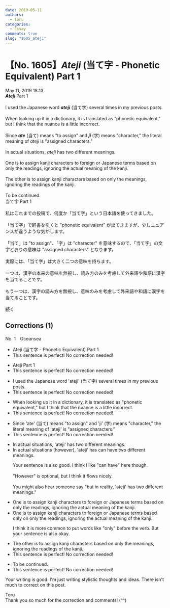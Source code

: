 ```yaml
---
date: 2019-05-11
authors:
  - toru
categories:
  - Essay
comments: true
slug: "1605_ateji"
---
```


# 【No. 1605】<strong><em>Ateji</strong></em> (当て字 - Phonetic Equivalent) Part 1
<div class="date">May 11, 2019 18:13</div>
<div id="post"><div id="body_show_ori">
<strong><em>Ateji</strong></em> Part 1<br/><br/>I used the Japanese word <strong><em>ateji</em></strong> (当て字) several times in my previous posts.<br/><br/>When looking up it in a dictionary, it is translated as "phonetic equivalent," but I think that the nuance is a little incorrect.<br/><br/>Since <strong><em>ate</em></strong> (当て) means "to assign" and <strong><em>ji</em></strong> (字) means "character," the literal meaning of <em>ateji</em> is "assigned characters."<br/><br/>In actual situations, <em>ateji</em> has two different meanings.<br/><br/>One is to assign kanji characters to foreign or Japanese terms based on only the readings, ignoring the actual meaning of the kanji.<br/><br/>The other is to assign kanji characters based on only the meanings, ignoring the readings of the kanji.<br/><br/>To be continued.
</div></div>

<!-- more -->

<div id="post_ja"><div id="body_show_mo">
当て字 Part 1<br/><br/>私はこれまでの投稿で、何度か「当て字」という日本語を使ってきました。<br/><br/>「当て字」で辞書を引くと "phonetic equivalent" が出てきますが、少しニュアンスが違うような気がします。<br/><br/>「当て」は "to assign"、「字」は "character" を意味するので、「当て字」の文字どおりの意味は "assigned characters" となります。<br/><br/>実際には、「当て字」は大きく二つの意味を持ちます。<br/><br/>一つは、漢字の本来の意味を無視し、読み方のみを考慮して外来語や和語に漢字を当てることです。<br/><br/>もう一つは、漢字の読み方を無視し、意味のみを考慮して外来語や和語に漢字を当てることです。<br/><br/>続く
</div></div>

## Corrections (1)
<div id="block"><div class="first_name"> No. 1　<span class="just_name">Oceansea</span></div><div id="block2">
<ul class="correction_field">
<li class="incorrect">Ateji (当て字 - Phonetic Equivalent) Part 1</li>
<li class="corrected perfect">This sentence is perfect! No correction needed!</li>
</ul>
<ul class="correction_field">
<li class="incorrect">Ateji Part 1</li>
<li class="corrected perfect">This sentence is perfect! No correction needed!</li>
</ul>
<ul class="correction_field">
<li class="incorrect">I used the Japanese word 'ateji' (当て字) several times in my previous posts.</li>
<li class="corrected perfect">This sentence is perfect! No correction needed!</li>
</ul>
<ul class="correction_field">
<li class="incorrect">When looking up it in a dictionary, it is translated as "phonetic equivalent," but I think that the nuance is a little incorrect.</li>
<li class="corrected perfect">This sentence is perfect! No correction needed!</li>
</ul>
<ul class="correction_field">
<li class="incorrect">Since 'ate' (当て) means "to assign" and 'ji' (字) means "character," the literal meaning of 'ateji' is "assigned characters."</li>
<li class="corrected perfect">This sentence is perfect! No correction needed!</li>
</ul>
<ul class="correction_field">
<li class="incorrect">In actual situations, 'ateji' has two different meanings.</li>
<li class="corrected correct">
In actual situations <span class="f_blue">(however)</span>, 'ateji' <span class="f_gray"><span class="sline">has </span></span><span class="f_blue">can have</span> two different meanings.
<p class="correction_comment">Your sentence is also good. I think I like "can have" here though.<br/><br/>"However" is optional, but I think it flows nicely.<br/><br/>You might also hear someone say "but in reality, 'ateji' has two different meanings."</p>
</li>
</ul>
<ul class="correction_field">
<li class="incorrect">One is to assign kanji characters to foreign or Japanese terms based on only the readings, ignoring the actual meaning of the kanji.</li>
<li class="corrected correct">
One is to assign kanji characters to foreign or Japanese terms based <span class="f_blue">only </span>on <span class="f_gray"><span class="sline">only </span></span>the readings, ignoring the actual meaning of the kanji.
<p class="correction_comment">I think it is more common to put words like "only" before the verb. But your sentence is also okay.</p>
</li>
</ul>
<ul class="correction_field">
<li class="incorrect">The other is to assign kanji characters based on only the meanings, ignoring the readings of the kanji.</li>
<li class="corrected perfect">This sentence is perfect! No correction needed!</li>
</ul>
<ul class="correction_field">
<li class="incorrect">To be continued.</li>
<li class="corrected perfect">This sentence is perfect! No correction needed!</li>
</ul>
<p class="comment_small">
 Your writing is good. I'm just writing stylistic thoughts and ideas. There isn't much to correct on this post.
</p>

</div><div class="name"><span class="just_name">Toru</span><br>
Thank you so much for the correction and comments! (^^)
</div>
</div>
